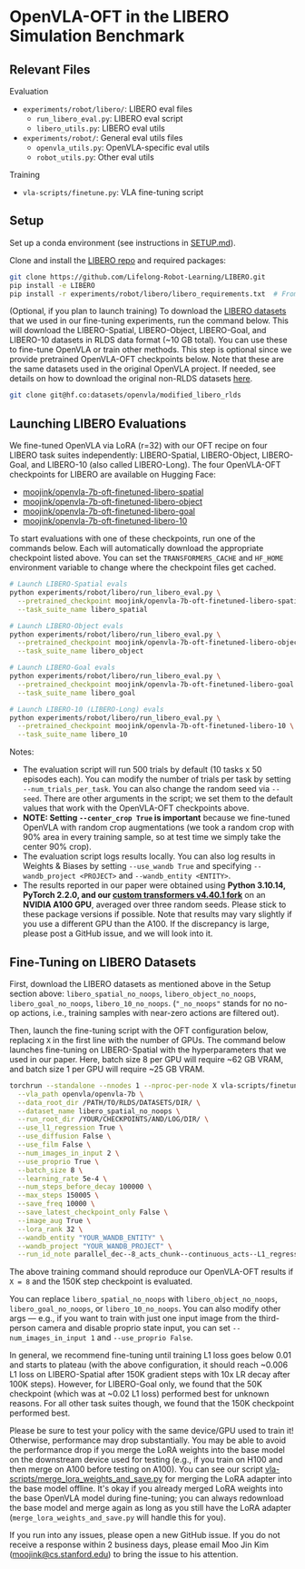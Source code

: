 # OpenVLA-OFT in the LIBERO Simulation Benchmark

## Relevant Files

Evaluation
* `experiments/robot/libero/`: LIBERO eval files
  * `run_libero_eval.py`: LIBERO eval script
  * `libero_utils.py`: LIBERO eval utils
* `experiments/robot/`: General eval utils files
  * `openvla_utils.py`: OpenVLA-specific eval utils
  * `robot_utils.py`: Other eval utils

Training
* `vla-scripts/finetune.py`: VLA fine-tuning script


## Setup

Set up a conda environment (see instructions in [SETUP.md](SETUP.md)).

Clone and install the [LIBERO repo](https://github.com/Lifelong-Robot-Learning/LIBERO) and required packages:

```bash
git clone https://github.com/Lifelong-Robot-Learning/LIBERO.git
pip install -e LIBERO
pip install -r experiments/robot/libero/libero_requirements.txt  # From openvla-oft base dir
```

(Optional, if you plan to launch training) To download the [LIBERO datasets](https://huggingface.co/datasets/openvla/modified_libero_rlds) that we used in our fine-tuning
experiments, run the command below. This will download the LIBERO-Spatial, LIBERO-Object, LIBERO-Goal,
and LIBERO-10 datasets in RLDS data format (~10 GB total). You can use these to fine-tune OpenVLA or
train other methods. This step is optional since we provide pretrained OpenVLA-OFT checkpoints below.
Note that these are the same datasets used in the original OpenVLA project. If needed, see details on how to download the original non-RLDS datasets [here](https://github.com/openvla/openvla?tab=readme-ov-file#libero-setup).
```bash
git clone git@hf.co:datasets/openvla/modified_libero_rlds
```

## Launching LIBERO Evaluations

We fine-tuned OpenVLA via LoRA (r=32) with our OFT recipe on four LIBERO task suites independently: LIBERO-Spatial, LIBERO-Object, LIBERO-Goal, and LIBERO-10 (also called LIBERO-Long).
The four OpenVLA-OFT checkpoints for LIBERO are available on Hugging Face:
* [moojink/openvla-7b-oft-finetuned-libero-spatial](https://huggingface.co/moojink/openvla-7b-oft-finetuned-libero-spatial)
* [moojink/openvla-7b-oft-finetuned-libero-object](https://huggingface.co/moojink/openvla-7b-oft-finetuned-libero-object)
* [moojink/openvla-7b-oft-finetuned-libero-goal](https://huggingface.co/moojink/openvla-7b-oft-finetuned-libero-goal)
* [moojink/openvla-7b-oft-finetuned-libero-10](https://huggingface.co/moojink/openvla-7b-oft-finetuned-libero-10)

To start evaluations with one of these checkpoints, run one of the commands below. Each will automatically download the appropriate checkpoint listed above. You can set the `TRANSFORMERS_CACHE` and `HF_HOME` environment variable to change where the checkpoint files get cached.

```bash
# Launch LIBERO-Spatial evals
python experiments/robot/libero/run_libero_eval.py \
  --pretrained_checkpoint moojink/openvla-7b-oft-finetuned-libero-spatial \
  --task_suite_name libero_spatial

# Launch LIBERO-Object evals
python experiments/robot/libero/run_libero_eval.py \
  --pretrained_checkpoint moojink/openvla-7b-oft-finetuned-libero-object \
  --task_suite_name libero_object

# Launch LIBERO-Goal evals
python experiments/robot/libero/run_libero_eval.py \
  --pretrained_checkpoint moojink/openvla-7b-oft-finetuned-libero-goal \
  --task_suite_name libero_goal

# Launch LIBERO-10 (LIBERO-Long) evals
python experiments/robot/libero/run_libero_eval.py \
  --pretrained_checkpoint moojink/openvla-7b-oft-finetuned-libero-10 \
  --task_suite_name libero_10
```

Notes:
* The evaluation script will run 500 trials by default (10 tasks x 50 episodes each). You can modify the number of
  trials per task by setting `--num_trials_per_task`. You can also change the random seed via `--seed`. There are
  other arguments in the script; we set them to the default values that work with the OpenVLA-OFT checkpoints above.
* **NOTE: Setting `--center_crop True` is important** because we fine-tuned OpenVLA with random crop augmentations
  (we took a random crop with 90% area in every training sample, so at test time we simply take the center 90% crop).
* The evaluation script logs results locally. You can also log results in Weights & Biases
  by setting `--use_wandb True` and specifying `--wandb_project <PROJECT>` and `--wandb_entity <ENTITY>`.
* The results reported in our paper were obtained using **Python 3.10.14, PyTorch 2.2.0, and our
  [custom transformers v4.40.1 fork](https://github.com/moojink/transformers-openvla-oft.git)**
  on an **NVIDIA A100 GPU**, averaged over three random seeds. Please stick to these package versions if possible.
  Note that results may vary slightly if you use a different GPU than the A100. If the discrepancy is large,
  please post a GitHub issue, and we will look into it.

## Fine-Tuning on LIBERO Datasets

First, download the LIBERO datasets as mentioned above in the Setup section above: `libero_spatial_no_noops`, `libero_object_no_noops`, `libero_goal_no_noops`, `libero_10_no_noops`. (`"_no_noops"` stands for no no-op actions, i.e., training samples with near-zero actions are filtered out).

Then, launch the fine-tuning script with the OFT configuration below, replacing `X` in the first line with the number of GPUs. The command below launches fine-tuning on LIBERO-Spatial with the hyperparameters that we used in our paper. Here, batch size 8 per GPU will require ~62 GB VRAM, and batch size 1 per GPU will require ~25 GB VRAM.

```bash 
torchrun --standalone --nnodes 1 --nproc-per-node X vla-scripts/finetune.py \
  --vla_path openvla/openvla-7b \
  --data_root_dir /PATH/TO/RLDS/DATASETS/DIR/ \
  --dataset_name libero_spatial_no_noops \
  --run_root_dir /YOUR/CHECKPOINTS/AND/LOG/DIR/ \
  --use_l1_regression True \
  --use_diffusion False \
  --use_film False \
  --num_images_in_input 2 \
  --use_proprio True \
  --batch_size 8 \
  --learning_rate 5e-4 \
  --num_steps_before_decay 100000 \
  --max_steps 150005 \
  --save_freq 10000 \
  --save_latest_checkpoint_only False \
  --image_aug True \
  --lora_rank 32 \
  --wandb_entity "YOUR_WANDB_ENTITY" \
  --wandb_project "YOUR_WANDB_PROJECT" \
  --run_id_note parallel_dec--8_acts_chunk--continuous_acts--L1_regression--3rd_person_img--wrist_img--proprio_state
```

The above training command should reproduce our OpenVLA-OFT results if `X = 8` and the 150K step checkpoint is evaluated.

You can replace `libero_spatial_no_noops` with `libero_object_no_noops`, `libero_goal_no_noops`, or `libero_10_no_noops`. You can also modify other args — e.g., if you want to train with just one input image from the third-person camera and disable proprio state input, you can set `--num_images_in_input 1` and `--use_proprio False`.

In general, we recommend fine-tuning until training L1 loss goes below 0.01 and starts to plateau (with the above configuration, it should reach ~0.006 L1 loss on LIBERO-Spatial after 150K gradient steps with 10x LR decay after 100K steps). However, for LIBERO-Goal only, we found that the 50K checkpoint (which was at ~0.02 L1 loss) performed best for unknown reasons. For all other task suites though, we found that the 150K checkpoint performed best.

Please be sure to test your policy with the same device/GPU used to train it! Otherwise, performance may drop substantially. You may be able to avoid the performance drop if you merge the LoRA weights into the base model on the downstream device used for testing (e.g., if you train on H100 and then merge on A100 before testing on A100). You can see our script [vla-scripts/merge_lora_weights_and_save.py](vla-scripts/merge_lora_weights_and_save.py) for merging the LoRA adapter into the base model offline. It's okay if you already merged LoRA weights into the base OpenVLA model during fine-tuning; you can always redownload the base model and merge again as long as you still have the LoRA adapter (`merge_lora_weights_and_save.py` will handle this for you).

If you run into any issues, please open a new GitHub issue. If you do not receive a response within 2 business days, please email Moo Jin Kim (moojink@cs.stanford.edu) to bring the issue to his attention.
